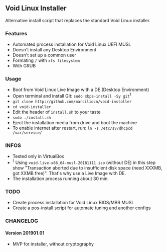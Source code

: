 Void Linux Installer
---
Alternative install script that replaces the standard Void Linux installer.

### Features
- Automated process installation for Void Linux UEFI MUSL
- Doesn't install any Desktop Environment
- Doesn't set up a common user
- Formating `/` with `xfs filesystem`
- With GRUB

### Usage
- Boot from Void Linux Live Image with a DE (Desktop Environment)
- Open terminal and install Git: `sudo xbps-install -Sy git`<sup>1</sup>
- `git clone http://github.com/marciliocn/void-installer`
- `cd void-installer`
- Edit the header of `install.sh` to your taste
- `sudo ./install.sh`
- Eject the installation media from drive and boot the machine
- To enable internet after restart, run: `ln -s /etc/sv/dhcpcd /var/service/`

### INFOS
- Tested only in VirtualBox
- <sup>1</sup> Using `void-live-x86_64-musl-20181111.iso` (without DE) in this step show "Transaction aborted due to insufficient disk space (need XXXMB, got XXMB free)". That's why use a Live Image with DE.
- The installation process running about 30 min.

### TODO
- Create process installation for Void Linux BIOS/MBR MUSL
- Create a pos-install script for automate tuning and another configs

### CHANGELOG
#### Version 201901.01
- MVP for installer, without cryptography
